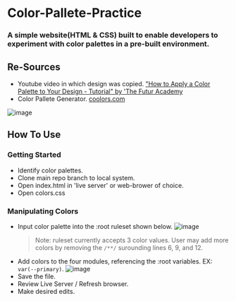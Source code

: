 # Color-Pallete-Practice
### A simple website(HTML &amp; CSS) built to enable developers to experiment with color palettes in a pre-built environment.


## Re-Sources

* Youtube video in which design was copied. ["How to Apply a Color Palette to Your Design - Tutorial" by 'The Futur Academy](https://youtu.be/eXcKOqviLE0)
* Color Pallete Generator. [coolors.com](https://coolors.co/)

![image](https://user-images.githubusercontent.com/79485147/126876619-b685468a-0fd2-4da9-8264-d1b413daa439.png)


## How To Use

### Getting Started
* Identify color palettes. 
* Clone main repo branch to local system.
* Open index.html in 'live server' or web-brower of choice.
* Open colors.css

### Manipulating Colors
* Input color palette into the :root ruleset shown below.
![image](https://user-images.githubusercontent.com/79485147/126910867-885fdaa8-d158-4095-a43f-942da3c4c4f6.png)
  >Note: ruleset currently accepts 3 color values. User may add more colors by removing the `/**/` surounding lines 6, 9, and 12.
* Add colors to the four modules, referencing the :root variables. EX: `var(--primary)`. 
![image](https://user-images.githubusercontent.com/79485147/126910778-b3a1f711-eaba-459c-bf18-9056cd2cf7a5.png)
* Save the file.
* Review Live Server / Refresh browser.
* Make desired edits.